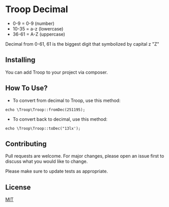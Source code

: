 # Troop Decimal

* 0-9 = 0-9 (number)
* 10-35 = a-z (lowercase)
* 36-61 = A-Z (uppercase)

Decimal from 0-61, 61 is the biggest digit that symbolized by capital z "Z"

## Installing

You can add Troop to your project via composer.


## How To Use?

* To convert from decimal to Troop, use this method:

```
echo \Troop\Troop::fromDec(251195);
```

* To convert back to decimal, use this method:
```
echo \Troop\Troop::toDec("13lx');
```


## Contributing
Pull requests are welcome. For major changes, please open an issue first to discuss what you would like to change.

Please make sure to update tests as appropriate.

## License
[MIT](https://choosealicense.com/licenses/mit/)
